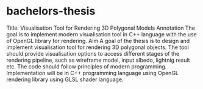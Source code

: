 # bachelors-thesis
Title: Visualisation Tool for Rendering 3D Polygonal Models Annotation  The goal is to implement modern visualisation tool in C++ language with the use of OpenGL library for rendering. Aim  A goal of the thesis is to design and implement visualisation tool for rendering 3D polygonal objects. The tool should provide visualisation options to access different stages of the rendering pipeline, such as wireframe model, input albedo, lightnig result etc. The code should follow principles of modern programming. Implementation will be in C++ programming language using OpenGL rendering library using GLSL shader language.
